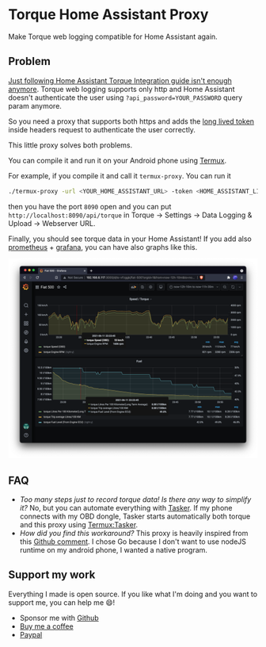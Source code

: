 # Torque Home Assistant Proxy

Make Torque web logging compatible for Home Assistant again.

## Problem

[Just following Home Assistant Torque Integration guide isn't enough anymore](https://www.home-assistant.io/integrations/torque/). Torque web logging supports only http and Home Assistant doesn't authenticate the user using `?api_password=YOUR_PASSWORD` query param anymore.

So you need a proxy that supports both https and adds the [long lived token](https://developers.home-assistant.io/docs/auth_api/#long-lived-access-token) inside headers request to authenticate the user correctly.

This little proxy solves both problems.

You can compile it and run it on your Android phone using [Termux](https://termux.com/).

For example, if you compile it and call it `termux-proxy`. You can run it

```bash
./termux-proxy -url <YOUR_HOME_ASSISTANT_URL> -token <HOME_ASSISTANT_LIVE_TOKEN>
```

then you have the port `8090` open and you can put `http://localhost:8090/api/torque` in Torque -> Settings -> Data Logging & Upload -> Webserver URL.

Finally, you should see torque data in your Home Assistant! If you add also [prometheus](https://www.home-assistant.io/integrations/prometheus/) + [grafana](https://grafana.com/), you can have also graphs like this.

![Car data on Grafana](assets/grafana.png)

## FAQ

- *Too many steps just to record torque data! Is there any way to simplify it?* No, but you can automate everything with [Tasker](https://play.google.com/store/apps/details?id=net.dinglisch.android.taskerm&hl=it&gl=US). If my phone connects with my OBD dongle, Tasker starts automatically both torque and this proxy using [Termux:Tasker](https://play.google.com/store/apps/details?id=com.termux.tasker&hl=it&gl=US).
- *How did you find this workaround?* This proxy is heavily inspired from this [Github comment](https://github.com/home-assistant/core/issues/28836#issuecomment-579887196). I chose Go because I don't want to use nodeJS runtime on my android phone, I wanted a native program.

## Support my work

Everything I made is open source.
If you like what I'm doing and you want to support me, you can help me 😄!

- Sponsor me with [Github](https://github.com/sponsors/matitalatina)
- [Buy me a coffee](https://www.buymeacoffee.com/mattianatali)
- [Paypal](https://paypal.me/mattianatali)